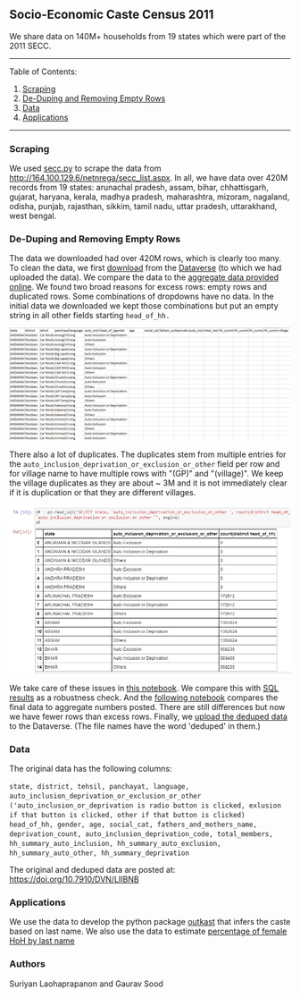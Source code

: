 ## Socio-Economic Caste Census 2011

We share data on 140M+ households from 19 states which were part of the 2011 SECC.

-------
Table of Contents:

1. [Scraping](#scraping)
2. [De-Duping and Removing Empty Rows](#de-duping-and-removing-empty-rows)
3. [Data](#data)
4. [Applications](#applications)
------------

### Scraping

We used [secc.py](secc.py) to scrape the data from http://164.100.129.6/netnrega/secc_list.aspx. In all, we have data over 420M records from 19 states: arunachal pradesh, assam, bihar, chhattisgarh, gujarat, haryana, kerala, madhya pradesh, maharashtra, mizoram, nagaland, odisha, punjab, rajasthan, sikkim, tamil nadu, uttar pradesh, uttarakhand, west bengal.

### De-Duping and Removing Empty Rows

The data we downloaded had over 420M rows, which is clearly too many. To clean the data, we first [download](scripts/01_download_secc.ipynb) from the [Dataverse](https://doi.org/10.7910/DVN/LIIBNB) (to which we had uploaded the data). We compare the data to the [aggregate data provided online](scripts/02_compare_secc_website.ipynb).  We found two broad reasons for excess rows: empty rows and duplicated rows. Some combinations of dropdowns have no data. In the initial data we downloaded we kept those combinations but put an empty string in all other fields starting `head_of_hh.`

![](screenshots/missing.png)

There also a lot of duplicates. The duplicates stem from multiple entries for the `auto_inclusion_deprivation_or_exclusion_or_other` field per row and for village name to have multiple rows with "(GP)" and "(village)". We keep the village duplicates as they are about ~ 3M and it is not immediately clear if it is duplication or that they are different villages.

![](screenshots/duplicates.png)

We take care of these issues in [this notebook](scripts/03_clean.ipynb). We compare this with [SQL results](scripts/04_test_clean_db.ipynb) as a robustness check. And the [following notebook](scripts/05_compare_secc_clean.ipynb) compares the final data to aggregate numbers posted. There are still differences but now we have fewer rows than excess rows. Finally, we [upload the deduped data](scripts/06_upload_dataverse.ipynb) to the Dataverse. (The file names have the word 'deduped' in them.)

### Data

The original data has the following columns:

`state, district, tehsil, panchayat, language, auto_inclusion_deprivation_or_exclusion_or_other ('auto_inclusion_or_deprivation is radio button is clicked, exlusion if that button is clicked, other if that button is clicked) head_of_hh, gender, age, social_cat, fathers_and_mothers_name, deprivation_count, auto_inclusion_deprivation_code, total_members, hh_summary_auto_inclusion, hh_summary_auto_exclusion, hh_summary_auto_other, hh_summary_deprivation`

The original and deduped data are posted at: https://doi.org/10.7910/DVN/LIIBNB

### Applications

We use the data to develop the python package [outkast](https://github.com/appeler/outkast) that infers the caste based on last name. We also use the data to estimate [percentage of female HoH by last name](https://github.com/soodoku/female_hoh)

### Authors

Suriyan Laohaprapanon and Gaurav Sood

